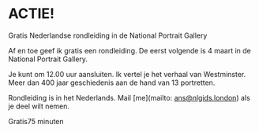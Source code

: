 # ACTIE!

<span class="lead">Gratis Nederlandse rondleiding in de National Portrait Gallery</span>

Af en toe geef ik gratis een rondleiding. 
De eerst volgende is 4 maart in de National Portrait Gallery.

Je kunt om 12.00 uur aansluiten. Ik vertel je het verhaal van Westminster. 
Meer dan 400 jaar geschiedenis aan de hand van 13 portretten.

Rondleiding is in het Nederlands.
Mail [me](mailto: ans@nlgids.london) als je deel wilt nemen.

<span class="price">Gratis</span><span class="duration">75 minuten</span>
